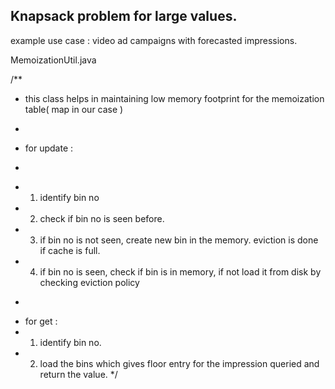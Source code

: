 Knapsack problem for large values.
----------------------------------

example use case : video ad campaigns with forecasted impressions.

MemoizationUtil.java

/**
 * this class helps in maintaining low memory footprint for the memoization table( map in our case )
 * <p>
 * for update :
 * <p>
 * 1) identify bin no
 * 2) check if bin no is seen before.
 * 3) if bin no is not seen, create new bin in the memory. eviction is done if cache is full.
 * 4) if bin no is seen, check if bin is in memory, if not load it from disk by checking eviction policy
 * <p>
 * for get :
 * 1) identify bin no.
 * 2) load the bins which gives floor entry for the impression queried and return the value.
 */

